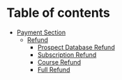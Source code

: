 Table of contents
=================


   * [Payment Section](#abc)
      * [Refund](#abc)
          * [Prospect Database Refund](https://github.com/saketmidas/VendorCredentialing/wiki/Prospect-Database-Refund)
          * [Subscription Refund](#)
          * [Course Refund](#)
          * [Full Refund](#)

